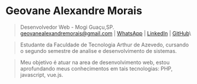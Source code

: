 # Geovane Alexandre Morais 
> Desenvolvedor Web - Mogi Guaçu,SP.\
> [geovanealexandremorais@gmail.com](mailto:geovanealexandremorais@gmail.com)
| [WhatsApp](https://api.whatsapp.com/send?phone=5519991784852)
| [LinkedIn](https://www.linkedin.com/in/geovane-alexandre-morais-b901561a5/)
| [GitHub](https://github.com/geovane-morais)\

> Estudante da Faculdade de Tecnologia Arthur de Azevedo, cursando o segundo semestre de analise e desenvolvimento de sistemas.

> Meu objetivo é atuar na area de desenvolvimento web, estou aprofundando meus conhecimentos em tais tecnologias: PHP, javascript, vue.js.
